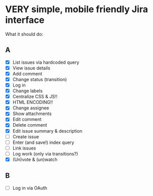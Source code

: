 VERY simple, mobile friendly Jira interface
====

What it should do:

## A

* [x] List issues via hardcoded query
* [x] View issue details
* [x] Add comment
* [x] Change status (transition)
* [x] Log in
* [x] Change labels
* [x] Centralize CSS & JS!!
* [x] HTML ENCODING!!
* [x] Change assignee
* [x] Show attachments
* [x] Edit comment
* [x] Delete comment
* [x] Edit issue summary & description
* [ ] Create issue
* [ ] Enter (and save!) index query
* [ ] Link issues
* [ ] Log work (only via transitions?)
* [x] (Un)vote & (un)watch

## B

* [ ] Log in via OAuth
